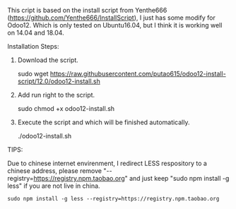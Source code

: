 This cript is based on the install script from Yenthe666 (https://github.com/Yenthe666/InstallScript), I just has some modify for Odoo12. Which is only tested on Ubuntu16.04, but I think it is working well on 14.04 and 18.04.

Installation Steps:

1. Download the script.

    sudo wget https://raw.githubusercontent.com/putao615/odoo12-install-script/12.0/odoo12-install.sh

2. Add run right to the script.

    sudo chmod +x odoo12-install.sh

3. Execute the script and which will be finished automatically.

    ./odoo12-install.sh


TIPS:

Due to chinese internet envirenment, I redirect LESS respository to a chinese address, please remove "--registry=https://registry.npm.taobao.org" and just keep "sudo npm install -g less" if you are not live in china.

    sudo npm install -g less --registry=https://registry.npm.taobao.org
